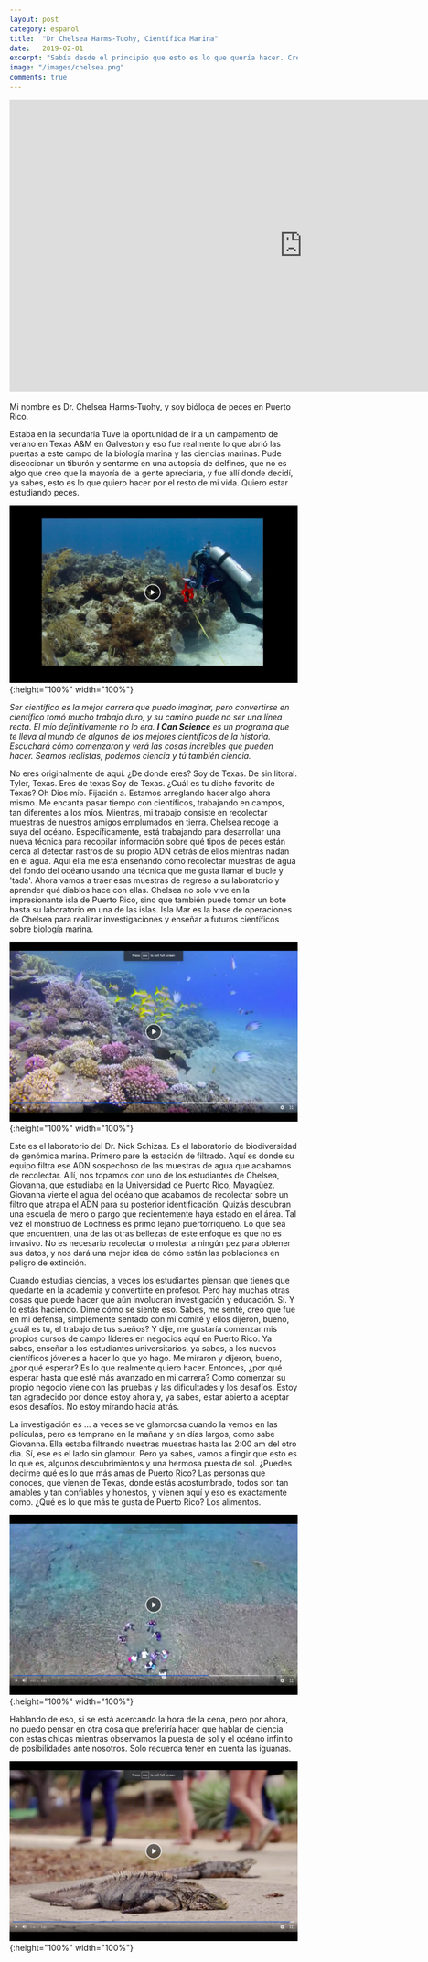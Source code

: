 ```yaml
---
layout: post
category: espanol
title:  "Dr Chelsea Harms-Tuohy, Científica Marina"
date:   2019-02-01
excerpt: "Sabía desde el principio que esto es lo que quería hacer. Creo que realmente depende de lo que usted valore en su vida. Fue una decisión difícil comenzar una carrera y un trabajo sabiendo que nunca me traería realmente de vuelta a casa."
image: "/images/chelsea.png"
comments: true
---
```


<iframe width="1024" height="512" src="https://ucdavis.app.box.com/s/3vslpzsto8pb3n6uhwv15jnmyigzf0ap/file/492565312226" frameborder="0" marginwidth="0" marginheight="0" scrolling="no" seamless allowfullscreen></iframe>

Mi nombre es Dr. Chelsea Harms-Tuohy, y soy bióloga de peces en Puerto Rico.

Estaba en la secundaria Tuve la oportunidad de ir a un campamento de verano en Texas A&M en Galveston y eso fue realmente lo que abrió las puertas a este campo de la biología marina y las ciencias marinas. Pude diseccionar un tiburón y sentarme en una autopsia de delfines, que no es algo que creo que la mayoría de la gente apreciaría, y fue allí donde decidí, ya sabes, esto es lo que quiero hacer por el resto de mi vida. Quiero estar estudiando peces.

![](/images/wildlife/chelsea-00.40.png){:height="100%" width="100%"}

_Ser científico es la mejor carrera que puedo imaginar, pero convertirse en científico tomó mucho trabajo duro, y su camino puede no ser una línea recta. El mío definitivamente no lo era. **I Can Science** es un programa que te lleva al mundo de algunos de los mejores científicos de la historia. Escuchará cómo comenzaron y verá las cosas increíbles que pueden hacer. Seamos realistas, podemos ciencia y tú también ciencia._

No eres originalmente de aquí. ¿De donde eres? Soy de Texas. De sin litoral. Tyler, Texas. Eres de texas Soy de Texas. ¿Cuál es tu dicho favorito de Texas? Oh Dios mío. Fijación a. Estamos arreglando hacer algo ahora mismo. Me encanta pasar tiempo con científicos, trabajando en campos, tan diferentes a los míos. Mientras, mi trabajo consiste en recolectar muestras de nuestros amigos emplumados en tierra. Chelsea recoge la suya del océano. Específicamente, está trabajando para desarrollar una nueva técnica para recopilar información sobre qué tipos de peces están cerca al detectar rastros de su propio ADN detrás de ellos mientras nadan en el agua. Aquí ella me está enseñando cómo recolectar muestras de agua del fondo del océano usando una técnica que me gusta llamar el bucle y 'tada'. Ahora vamos a traer esas muestras de regreso a su laboratorio y aprender qué diablos hace con ellas. Chelsea no solo vive en la impresionante isla de Puerto Rico, sino que también puede tomar un bote hasta su laboratorio en una de las islas. Isla Mar es la base de operaciones de Chelsea para realizar investigaciones y enseñar a futuros científicos sobre biología marina.

![](/images/wildlife/chelsea-03.30.png){:height="100%" width="100%"}

Este es el laboratorio del Dr. Nick Schizas. Es el laboratorio de biodiversidad de genómica marina. Primero pare la estación de filtrado. Aquí es donde su equipo filtra ese ADN sospechoso de las muestras de agua que acabamos de recolectar. Allí, nos topamos con uno de los estudiantes de Chelsea, Giovanna, que estudiaba en la Universidad de Puerto Rico, Mayagüez. Giovanna vierte el agua del océano que acabamos de recolectar sobre un filtro que atrapa el ADN para su posterior identificación. Quizás descubran una escuela de mero o pargo que recientemente haya estado en el área. Tal vez el monstruo de Lochness es primo lejano puertorriqueño. Lo que sea que encuentren, una de las otras bellezas de este enfoque es que no es invasivo. No es necesario recolectar o molestar a ningún pez para obtener sus datos, y nos dará una mejor idea de cómo están las poblaciones en peligro de extinción.


Cuando estudias ciencias, a veces los estudiantes piensan que tienes que quedarte en la academia y convertirte en profesor. Pero hay muchas otras cosas que puede hacer que aún involucran investigación y educación. Sí. Y lo estás haciendo. Dime cómo se siente eso. Sabes, me senté, creo que fue en mi defensa, simplemente sentado con mi comité y ellos dijeron, bueno, ¿cuál es tu, el trabajo de tus sueños? Y dije, me gustaría comenzar mis propios cursos de campo líderes en negocios aquí en Puerto Rico. Ya sabes, enseñar a los estudiantes universitarios, ya sabes, a los nuevos científicos jóvenes a hacer lo que yo hago. Me miraron y dijeron, bueno, ¿por qué esperar? Es lo que realmente quiero hacer. Entonces, ¿por qué esperar hasta que esté más avanzado en mi carrera? Como comenzar su propio negocio viene con las pruebas y las dificultades y los desafíos. Estoy tan agradecido por dónde estoy ahora y, ya sabes, estar abierto a aceptar esos desafíos. No estoy mirando hacia atrás.

La investigación es ... a veces se ve glamorosa cuando la vemos en las películas, pero es temprano en la mañana y en días largos, como sabe Giovanna. Ella estaba filtrando nuestras muestras hasta las 2:00 am del otro día. Sí, ese es el lado sin glamour. Pero ya sabes, vamos a fingir que esto es lo que es, algunos descubrimientos y una hermosa puesta de sol. ¿Puedes decirme qué es lo que más amas de Puerto Rico? Las personas que conoces, que vienen de Texas, donde estás acostumbrado, todos son tan amables y tan confiables y honestos, y vienen aquí y eso es exactamente como. ¿Qué es lo que más te gusta de Puerto Rico? Los alimentos.

![](/images/wildlife/chelsea-04.03.png){:height="100%" width="100%"}


Hablando de eso, si se está acercando la hora de la cena, pero por ahora, no puedo pensar en otra cosa que preferiría hacer que hablar de ciencia con estas chicas mientras observamos la puesta de sol y el océano infinito de posibilidades ante nosotros. Solo recuerda tener en cuenta las iguanas.

![](/images/wildlife/chelsea-05.44.png){:height="100%" width="100%"}


